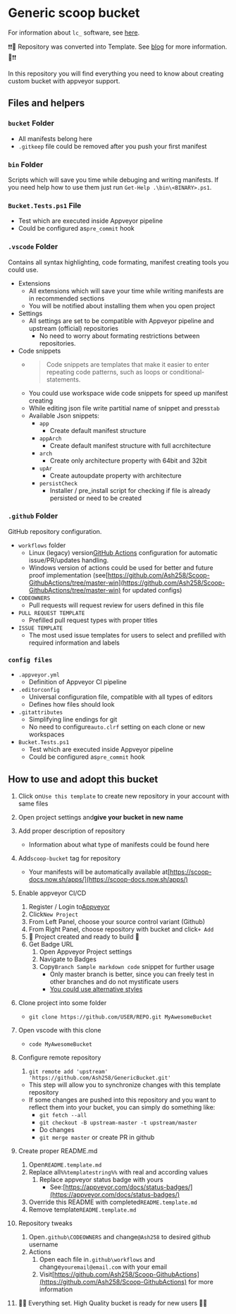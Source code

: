 # Generic scoop bucket

For information about `lc_` software, see [here](README_LOCAL.md).



❗❗🎉 Repository was converted into Template. See [blog](https://github.blog/2019-06-06-generate-new-repositories-with-repository-templates/?utm_campaign=1559837005&utm_medium=social&utm_source=twitter&utm_content=1559837005) for more information. 🎉❗❗

In this repository you will find everything you need to know about creating custom bucket with appveyor support.

## Files and helpers

### `bucket` Folder

- All manifests belong here
- `.gitkeep` file could be removed after you push your first manifest

### `bin` Folder

Scripts which will save you time while debuging and writing manifests.
If you need help how to use them just run `Get-Help .\bin\<BINARY>.ps1`.

### `Bucket.Tests.ps1` File

- Test which are executed inside Appveyor pipeline
- Could be configured as`pre_commit` hook

### `.vscode` Folder

Contains all syntax highlighting, code formating, manifest creating tools you could use.

- Extensions
  - All extensions which will save your time while writing manifests are in recommended sections
  - You will be notified about installing them when you open project
- Settings
  - All settings are set to be compatible with Appveyor pipeline and upstream (official) repositories
    - No need to worry about formating restrictions between repositories.
- Code snippets
  - > Code snippets are templates that make it easier to enter repeating code patterns, such as loops or conditional-statements.
    >
  - You could use workspace wide code snippets for speed up manifest creating
  - While editing json file write partitial name of snippet and press`tab`
  - Available Json snippets:
    - `app`
      - Create default manifest structure
    - `appArch`
      - Create default manifest structure with full acrchitecture
    - `arch`
      - Create only architecture property with 64bit and 32bit
    - `upAr`
      - Create autoupdate property with architecture
    - `persistCheck`
      - Installer / pre_install script for checking if file is already persisted or need to be created

### `.github` Folder

GitHub repository configuration.

- `workflows` folder
  - Linux (legacy) version[GitHub Actions](https://github.com/features/actions) configuration for automatic issue/PR/updates handling.
  - Windows version of actions could be used for better and future proof implementation (see[https://github.com/Ash258/Scoop-GithubActions/tree/master-win](https://github.com/Ash258/Scoop-GithubActions/tree/master-win) for updated configs)
- `CODEOWNERS`
  - Pull requests will request review for users defined in this file
- `PULL REQUEST TEMPLATE`
  - Prefilled pull request types with proper titles
- `ISSUE TEMPLATE`
  - The most used issue templates for users to select and prefilled with required information and labels

### `config files`

- `.appveyor.yml`
  - Definition of Appveyor CI pipeline
- `.editorconfig`
  - Universal configuration file, compatible with all types of editors
  - Defines how files should look
- `.gitattributes`
  - Simplifying line endings for git
  - No need to configure`auto.clrf` setting on each clone or new workspaces
- `Bucket.Tests.ps1`
  - Test which are executed inside Appveyor pipeline
  - Could be configured as`pre_commit` hook

## How to use and adopt this bucket

1. Click on`Use this template` to create new repository in your account with same files
2. Open project settings and**give your bucket in new name**
3. Add proper description of repository

   - Information about what type of manifests could be found here
4. Add`scoop-bucket` tag for repository

   - Your manifests will be automatically available at[https://scoop-docs.now.sh/apps/](https://scoop-docs.now.sh/apps/)
5. Enable appveyor CI/CD

   1. Register / Login to[Appveyor](https://ci.appveyor.com/login)
   2. Click`New Project`
   3. From Left Panel, choose your source control variant (Github)
   4. From Right Panel, choose repository with bucket and click`+ Add`
   5. 🎉 Project created and ready to build 🎉
   6. Get Badge URL
      1. Open Appveyor Project settings
      2. Navigate to Badges
      3. Copy`Branch Sample markdown code` snippet for further usage
         - Only master branch is better, since you can freely test in other branches and do not mystificate users
         - [You could use alternative styles](https://shields.io/category/build#styles)
6. Clone project into some folder

   - `git clone https://github.com/USER/REPO.git MyAwesomeBucket`
7. Open vscode with this clone

   - `code MyAwesomeBucket`
8. Configure remote repository

   1. `git remote add 'upstream' 'https://github.com/Ash258/GenericBucket.git'`

   - This step will allow you to synchronize changes with this template repository
   - If some changes are pushed into this repository and you want to reflect them into your bucket, you can simply do something like:
     - `git fetch --all`
     - `git checkout -B upstream-master -t upstream/master`
     - Do changes
     - `git merge master` or create PR in github
9. Create proper README.md

   1. Open`README.template.md`
   2. Replace all`%%templatestring%%` with real and according values
      1. Replace appveyor status badge with yours
         - See:[https://appveyor.com/docs/status-badges/](https://appveyor.com/docs/status-badges/)
   3. Override this README with completed`README.template.md`
   4. Remove template`README.template.md`
10. Repository tweaks

    1. Open`.github\CODEOWNERS` and change`@Ash258` to desired github username
    2. Actions
       1. Open each file in`.github\workflows` and change`youremail@email.com` with your email
       2. Visit[https://github.com/Ash258/Scoop-GithubActions](https://github.com/Ash258/Scoop-GithubActions) for more information
11. 🎉🎉 Everything set. High Quality bucket is ready for new users 🎉🎉
